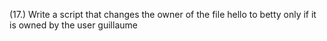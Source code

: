 (17.) Write a script that changes the owner of the file hello to betty only if it is owned by the user guillaume
